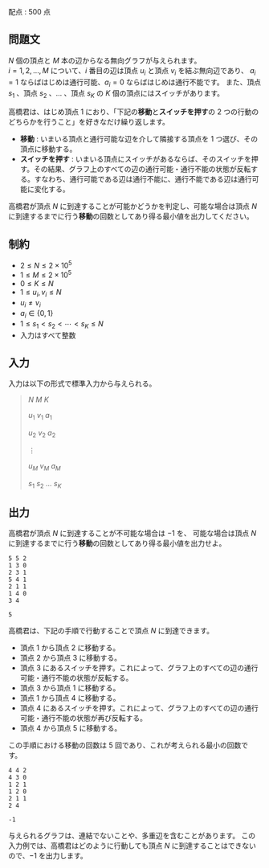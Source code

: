 配点 : $500$ 点

## 問題文

$N$ 個の頂点と $M$ 本の辺からなる無向グラフが与えられます。<br>
$i = 1, 2, \ldots, M$ について、$i$ 番目の辺は頂点 $u_i$ と頂点 $v_i$ を結ぶ無向辺であり、
$a_i = 1$ ならばはじめは通行可能、$a_i = 0$ ならばはじめは通行不能です。
また、頂点 $s_1$ 、頂点 $s_2$ 、$\ldots$ 、頂点 $s_K$ の $K$ 個の頂点にはスイッチがあります。

高橋君は、はじめ頂点 $1$ におり、「下記の**移動**と**スイッチを押す**の $2$ つの行動のどちらかを行うこと」を好きなだけ繰り返します。

- **移動** : いまいる頂点と通行可能な辺を介して隣接する頂点を $1$ つ選び、その頂点に移動する。
- **スイッチを押す** : いまいる頂点にスイッチがあるならば、そのスイッチを押す。その結果、グラフ上のすべての辺の通行可能・通行不能の状態が反転する。すなわち、通行可能である辺は通行不能に、通行不能である辺は通行可能に変化する。

高橋君が頂点 $N$ に到達することが可能かどうかを判定し、可能な場合は頂点 $N$ に到達するまでに行う**移動**の回数としてあり得る最小値を出力してください。

## 制約

- $2 \leq N \leq 2 \times 10^5$
- $1 \leq M \leq 2 \times 10^5$
- $0 \leq K \leq N$
- $1 \leq u_i, v_i \leq N$
- $u_i \neq v_i$
- $a_i \in \lbrace 0, 1\rbrace$
- $1 \leq s_1 \lt s_2 \lt \cdots \lt s_K \leq N$
- 入力はすべて整数

## 入力

入力は以下の形式で標準入力から与えられる。

> $N$ $M$ $K$
> 
> $u_1$ $v_1$ $a_1$
> 
> $u_2$ $v_2$ $a_2$
> 
> $\vdots$
> 
> $u_M$ $v_M$ $a_M$
> 
> $s_1$ $s_2$ $\ldots$ $s_K$

## 出力

高橋君が頂点 $N$ に到達することが不可能な場合は $-1$ を、
可能な場合は頂点 $N$ に到達するまでに行う**移動**の回数としてあり得る最小値を出力せよ。

```input1
5 5 2
1 3 0
2 3 1
5 4 1
2 1 1
1 4 0
3 4
```

```output1
5
```

高橋君は、下記の手順で行動することで頂点 $N$ に到達できます。

- 頂点 $1$ から頂点 $2$ に移動する。
- 頂点 $2$ から頂点 $3$ に移動する。
- 頂点 $3$ にあるスイッチを押す。これによって、グラフ上のすべての辺の通行可能・通行不能の状態が反転する。
- 頂点 $3$ から頂点 $1$ に移動する。
- 頂点 $1$ から頂点 $4$ に移動する。
- 頂点 $4$ にあるスイッチを押す。これによって、グラフ上のすべての辺の通行可能・通行不能の状態が再び反転する。
- 頂点 $4$ から頂点 $5$ に移動する。

この手順における移動の回数は $5$ 回であり、これが考えられる最小の回数です。

```input2
4 4 2
4 3 0
1 2 1
1 2 0
2 1 1
2 4
```

```output2
-1
```

与えられるグラフは、連結でないことや、多重辺を含むことがあります。
この入力例では、高橋君はどのように行動しても頂点 $N$ に到達することはできないので、$-1$ を出力します。